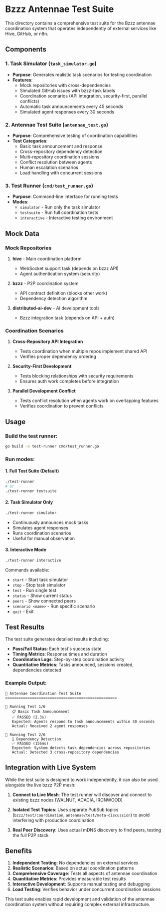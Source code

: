 # Bzzz Antennae Test Suite

This directory contains a comprehensive test suite for the Bzzz antennae coordination system that operates independently of external services like Hive, GitHub, or n8n.

## Components

### 1. Task Simulator (`task_simulator.go`)
- **Purpose**: Generates realistic task scenarios for testing coordination
- **Features**:
  - Mock repositories with cross-dependencies
  - Simulated GitHub issues with bzzz-task labels
  - Coordination scenarios (API integration, security-first, parallel conflicts)
  - Automatic task announcements every 45 seconds
  - Simulated agent responses every 30 seconds

### 2. Antennae Test Suite (`antennae_test.go`)
- **Purpose**: Comprehensive testing of coordination capabilities
- **Test Categories**:
  - Basic task announcement and response
  - Cross-repository dependency detection
  - Multi-repository coordination sessions
  - Conflict resolution between agents
  - Human escalation scenarios
  - Load handling with concurrent sessions

### 3. Test Runner (`cmd/test_runner.go`)
- **Purpose**: Command-line interface for running tests
- **Modes**:
  - `simulator` - Run only the task simulator
  - `testsuite` - Run full coordination tests
  - `interactive` - Interactive testing environment

## Mock Data

### Mock Repositories
1. **hive** - Main coordination platform
   - WebSocket support task (depends on bzzz API)
   - Agent authentication system (security)

2. **bzzz** - P2P coordination system
   - API contract definition (blocks other work)
   - Dependency detection algorithm

3. **distributed-ai-dev** - AI development tools
   - Bzzz integration task (depends on API + auth)

### Coordination Scenarios
1. **Cross-Repository API Integration**
   - Tests coordination when multiple repos implement shared API
   - Verifies proper dependency ordering

2. **Security-First Development**
   - Tests blocking relationships with security requirements
   - Ensures auth work completes before integration

3. **Parallel Development Conflict**
   - Tests conflict resolution when agents work on overlapping features
   - Verifies coordination to prevent conflicts

## Usage

### Build the test runner:
```bash
go build -o test-runner cmd/test_runner.go
```

### Run modes:

#### 1. Full Test Suite (Default)
```bash
./test-runner
# or
./test-runner testsuite
```

#### 2. Task Simulator Only
```bash
./test-runner simulator
```
- Continuously announces mock tasks
- Simulates agent responses
- Runs coordination scenarios
- Useful for manual observation

#### 3. Interactive Mode
```bash
./test-runner interactive
```
Commands available:
- `start` - Start task simulator
- `stop` - Stop task simulator  
- `test` - Run single test
- `status` - Show current status
- `peers` - Show connected peers
- `scenario <name>` - Run specific scenario
- `quit` - Exit

## Test Results

The test suite generates detailed results including:
- **Pass/Fail Status**: Each test's success state
- **Timing Metrics**: Response times and duration
- **Coordination Logs**: Step-by-step coordination activity
- **Quantitative Metrics**: Tasks announced, sessions created, dependencies detected

### Example Output:
```
🧪 Antennae Coordination Test Suite
==================================================

🔬 Running Test 1/6
   📋 Basic Task Announcement
   ✅ PASSED (2.3s)
   Expected: Agents respond to task announcements within 30 seconds
   Actual: Received 2 agent responses

🔬 Running Test 2/6
   🔗 Dependency Detection
   ✅ PASSED (156ms)
   Expected: System detects task dependencies across repositories
   Actual: Detected 3 cross-repository dependencies
```

## Integration with Live System

While the test suite is designed to work independently, it can also be used alongside the live bzzz P2P mesh:

1. **Connect to Live Mesh**: The test runner will discover and connect to existing bzzz nodes (WALNUT, ACACIA, IRONWOOD)

2. **Isolated Test Topics**: Uses separate PubSub topics (`bzzz/test/coordination`, `antennae/test/meta-discussion`) to avoid interfering with production coordination

3. **Real Peer Discovery**: Uses actual mDNS discovery to find peers, testing the full P2P stack

## Benefits

1. **Independent Testing**: No dependencies on external services
2. **Realistic Scenarios**: Based on actual coordination patterns
3. **Comprehensive Coverage**: Tests all aspects of antennae coordination
4. **Quantitative Metrics**: Provides measurable test results
5. **Interactive Development**: Supports manual testing and debugging
6. **Load Testing**: Verifies behavior under concurrent coordination sessions

This test suite enables rapid development and validation of the antennae coordination system without requiring complex external infrastructure.